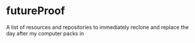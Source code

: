 # futureProof
A list of resources and repositories to immediately reclone and replace the day after my computer packs in
